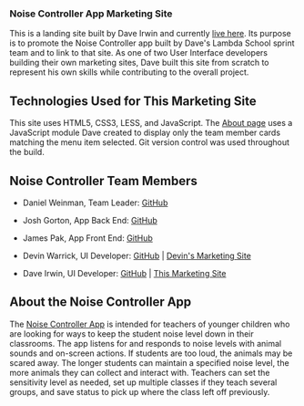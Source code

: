 ### Noise Controller App Marketing Site

This is a landing site built by Dave Irwin and currently [live here](https://noisecontroller.netlify.com/index.html). Its purpose is to promote the Noise Controller app built by Dave's Lambda School sprint team and to link to that site. As one of two User Interface developers building their own marketing sites, Dave built this site from scratch to represent his own skills while contributing to the overall project.

## Technologies Used for This Marketing Site

This site uses HTML5, CSS3, LESS, and JavaScript. The [About page](https://noisecontroller.netlify.com/about.html) uses a JavaScript module Dave created to display only the team member cards matching the menu item selected. Git version control was used throughout the build.

## Noise Controller Team Members

- Daniel Weinman, Team Leader: [GitHub](https://github.com/notontilt09)

- Josh Gorton, App Back End: [GitHub](https://github.com/jjgorton)

- James Pak, App Front End: [GitHub](https://github.com/jamesjpak)

- Devin Warrick, UI Developer:
  [GitHub](https://github.com/DevWarr) |
  [Devin's Marketing Site](https://thenoisecontroller.netlify.com/index.html)

- Dave Irwin, UI Developer:
  [GitHub](https://github.com/redirwin) |
  [This Marketing Site](https://noisecontroller.netlify.com/index.html)

## About the Noise Controller App

The [Noise Controller App](https://noiselistener-app.netlify.com/) is intended for teachers of younger children who are looking for ways to keep the student noise level down in their classrooms. The app listens for and responds to noise levels with animal sounds and on-screen actions. If students are too loud, the animals may be scared away. The longer students can maintain a specified noise level, the more animals they can collect and interact with. Teachers can set the sensitivity level as needed, set up multiple classes if they teach several groups, and save status to pick up where the class left off previously.
